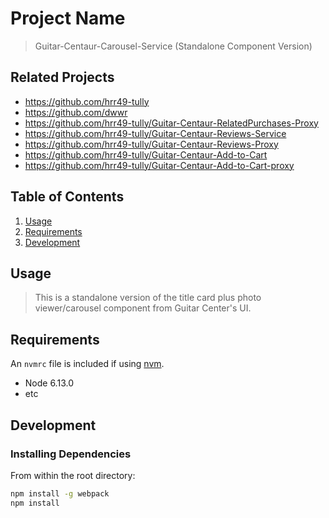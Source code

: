 # Project Name

> Guitar-Centaur-Carousel-Service (Standalone Component Version)

## Related Projects

  - https://github.com/hrr49-tully
  - https://github.com/dwwr
  - https://github.com/hrr49-tully/Guitar-Centaur-RelatedPurchases-Proxy
  - https://github.com/hrr49-tully/Guitar-Centaur-Reviews-Service
  - https://github.com/hrr49-tully/Guitar-Centaur-Reviews-Proxy
  - https://github.com/hrr49-tully/Guitar-Centaur-Add-to-Cart
  - https://github.com/hrr49-tully/Guitar-Centaur-Add-to-Cart-proxy


## Table of Contents

1. [Usage](#Usage)
1. [Requirements](#requirements)
1. [Development](#development)

## Usage

> This is a standalone version of the title card plus photo viewer/carousel component from Guitar Center's UI.

## Requirements

An `nvmrc` file is included if using [nvm](https://github.com/creationix/nvm).

- Node 6.13.0
- etc

## Development

### Installing Dependencies

From within the root directory:

```sh
npm install -g webpack
npm install
```

